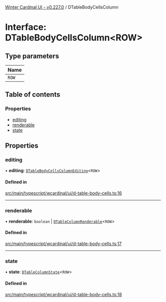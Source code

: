 [Winter Cardinal UI - v0.227.0](../index.md) / DTableBodyCellsColumn

# Interface: DTableBodyCellsColumn<ROW\>

## Type parameters

| Name |
| :------ |
| `ROW` |

## Table of contents

### Properties

- [editing](DTableBodyCellsColumn.md#editing)
- [renderable](DTableBodyCellsColumn.md#renderable)
- [state](DTableBodyCellsColumn.md#state)

## Properties

### editing

• **editing**: [`DTableBodyCellsColumnEditing`](DTableBodyCellsColumnEditing.md)<`ROW`\>

#### Defined in

[src/main/typescript/wcardinal/ui/d-table-body-cells.ts:16](https://github.com/winter-cardinal/winter-cardinal-ui/blob/v0.227.0/src/main/typescript/wcardinal/ui/d-table-body-cells.ts#L16)

___

### renderable

• **renderable**: `boolean` \| [`DTableColumnRenderable`](../index.md#dtablecolumnrenderable)<`ROW`\>

#### Defined in

[src/main/typescript/wcardinal/ui/d-table-body-cells.ts:17](https://github.com/winter-cardinal/winter-cardinal-ui/blob/v0.227.0/src/main/typescript/wcardinal/ui/d-table-body-cells.ts#L17)

___

### state

• **state**: [`DTableColumnState`](DTableColumnState.md)<`ROW`\>

#### Defined in

[src/main/typescript/wcardinal/ui/d-table-body-cells.ts:18](https://github.com/winter-cardinal/winter-cardinal-ui/blob/v0.227.0/src/main/typescript/wcardinal/ui/d-table-body-cells.ts#L18)
